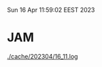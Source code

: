 Sun 16 Apr 11:59:02 EEST 2023
# JAM
<a href='./cache/202304/16_11.log'>./cache/202304/16_11.log</a>
